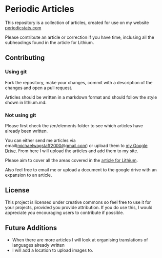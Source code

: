 # Periodic Articles

This repository is a collection of articles, created for use on my website [periodicstats.com](https://periodicstats.com)

Please contribute an article or correction if you have time, inclusing all the subheadings found in the article for Lithium.

## Contributing

### Using git

Fork the repository, make your changes, commit with a description of the changes and open a pull request.

Articles should be written in a markdown format and should follow the style shown in lithium.md.

### Not using git

Please first check the /en/elements folder to see which articles have already been written.

You can either send me articles via email(michaelwagstaff2000@gmail.com) or upload them to [my Google Drive](https://drive.google.com/drive/folders/1CG8-omNRdgcOgsjT7p7TjmCFCHMyVehy?usp=sharing). From here I will upload the articles and add them to my site.

Please aim to cover all the areas covered in the [article for Lithium](https://periodicstats.com/elements/lithium).

Also feel free to email me or upload a document to the google drive with an expansion to an article.

## License

This project is licensed under creative commons so feel free to use it for your projects, provided you provide attribution. If you do use this, I would appreciate you encouraging users to contribute if possible.

## Future Additions

- When there are more articles I will look at organising translations of languages already written 
- I will add a location to upload images to.
